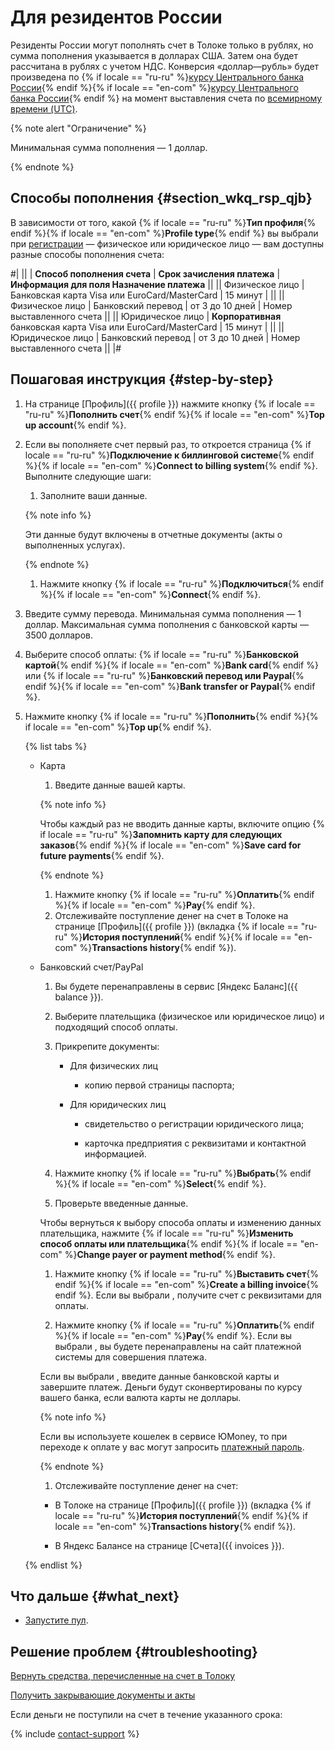 # Для резидентов России

Резиденты России могут пополнять счет в Толоке только в рублях, но сумма пополнения указывается в долларах США. Затем она будет рассчитана в рублях с учетом НДС. Конверсия «доллар—рубль» будет произведена по {% if locale == "ru-ru" %}[курсу Центрального банка России](notes.md#bank){% endif %}{% if locale == "en-com" %}[курсу Центрального банка России](notes.md#bank){% endif %} на момент выставления счета по [всемирному времени (UTC)](notes.md#utc).

{% note alert "Ограничение" %}

Минимальная сумма пополнения — 1 доллар.

{% endnote %}


## Способы пополнения {#section_wkq_rsp_qjb}

В зависимости от того, какой {% if locale == "ru-ru" %}**Тип профиля**{% endif %}{% if locale == "en-com" %}**Profile type**{% endif %} вы выбрали при [регистрации](access.md) — физическое или юридическое лицо — вам доступны разные способы пополнения счета:

#|
|| | **Способ пополнения счета** | **Срок зачисления платежа** | **Информация для поля Назначение платежа** ||
|| Физическое лицо | Банковская карта Visa или EuroCard/MasterCard | 15 минут | ||
|| Физическое лицо | Банковский перевод | от 3 до 10 дней | Номер выставленного счета ||
|| Юридическое лицо | **Корпоративная** банковская карта Visa или EuroCard/MasterCard | 15 минут | ||
|| Юридическое лицо | Банковский перевод | от 3 до 10 дней | Номер выставленного счета ||
|#

## Пошаговая инструкция {#step-by-step}

1. На странице [Профиль]({{ profile }}) нажмите кнопку {% if locale == "ru-ru" %}**Пополнить счет**{% endif %}{% if locale == "en-com" %}**Top up account**{% endif %}.
1. Если вы пополняете счет первый раз, то откроется страница {% if locale == "ru-ru" %}**Подключение к биллинговой системе**{% endif %}{% if locale == "en-com" %}**Connect to billing system**{% endif %}. Выполните следующие шаги:

    1. Заполните ваши данные.

    {% note info %}

    Эти данные будут включены в отчетные документы (акты о выполненных услугах).

    {% endnote %}

    1. Нажмите кнопку {% if locale == "ru-ru" %}**Подключиться**{% endif %}{% if locale == "en-com" %}**Connect**{% endif %}.

1. Введите сумму перевода.
    Минимальная сумма пополнения — 1 доллар.
    Максимальная сумма пополнения с банковской карты — 3500 долларов.

1. Выберите способ оплаты: {% if locale == "ru-ru" %}**Банковской картой**{% endif %}{% if locale == "en-com" %}**Bank card**{% endif %} или {% if locale == "ru-ru" %}**Банковский перевод или Paypal**{% endif %}{% if locale == "en-com" %}**Bank transfer or Paypal**{% endif %}.

1. Нажмите кнопку {% if locale == "ru-ru" %}**Пополнить**{% endif %}{% if locale == "en-com" %}**Top up**{% endif %}.
    
    {% list tabs %}

    - Карта

      1. Введите данные вашей карты.

      {% note info %}

      Чтобы каждый раз не вводить данные карты, включите опцию {% if locale == "ru-ru" %}**Запомнить карту для следующих заказов**{% endif %}{% if locale == "en-com" %}**Save card for future payments**{% endif %}.

      {% endnote %}

      1. Нажмите кнопку {% if locale == "ru-ru" %}**Оплатить**{% endif %}{% if locale == "en-com" %}**Pay**{% endif %}.
      1. Отслеживайте поступление денег на счет в Толоке на странице [Профиль]({{ profile }}) (вкладка {% if locale == "ru-ru" %}**История поступлений**{% endif %}{% if locale == "en-com" %}**Transactions history**{% endif %}).

    - Банковский счет/PayPal

      1. Вы будете перенаправлены в сервис [Яндекс Баланс]({{ balance }}).

      1. Выберите плательщика (физическое или юридическое лицо) и подходящий способ оплаты.
      1. Прикрепите документы:
      
          - Для физических лиц

              - копию первой страницы паспорта;

          - Для юридических лиц

              - свидетельство о регистрации юридического лица;

              - карточка предприятия с реквизитами и контактной информацией.


      1. Нажмите кнопку {% if locale == "ru-ru" %}**Выбрать**{% endif %}{% if locale == "en-com" %}**Select**{% endif %}.
      1. Проверьте введенные данные.

      Чтобы вернуться к выбору способа оплаты и изменению данных плательщика, нажмите {% if locale == "ru-ru" %}**Изменить способ оплаты или плательщика**{% endif %}{% if locale == "en-com" %}**Change payer or payment method**{% endif %}.

      1. Нажмите кнопку {% if locale == "ru-ru" %}**Выставить счет**{% endif %}{% if locale == "en-com" %}**Create a billing invoice**{% endif %}.
      Если вы выбрали , получите счет с реквизитами для оплаты.

      1. Нажмите кнопку {% if locale == "ru-ru" %}**Оплатить**{% endif %}{% if locale == "en-com" %}**Pay**{% endif %}.
      Если вы выбрали , вы будете перенаправлены на сайт платежной системы для совершения платежа.

      Если вы выбрали , введите данные банковской карты и завершите платеж. Деньги будут сконвертированы по курсу вашего банка, если валюта карты не доллары.

      {% note info %}

      Если вы используете кошелек в сервисе ЮMoney, то при переходе к оплате у вас могут запросить [платежный пароль](https://yandex.ru/support/money/password/permanent.html).

      {% endnote %}

      1. Отслеживайте поступление денег на счет:
      - В Толоке на странице [Профиль]({{ profile }}) (вкладка {% if locale == "ru-ru" %}**История поступлений**{% endif %}{% if locale == "en-com" %}**Transactions history**{% endif %}).

      - В Яндекс Балансе на странице [Счета]({{ invoices }}).
    
    {% endlist %}



## Что дальше {#what_next}

- [Запустите пул](pool-run-and-stop.md).


## Решение проблем {#troubleshooting}

[Вернуть средства, перечисленные на счет в Толоку](../troubleshooting/support.md#feedback_khw_wc3_qjb)

[Получить закрывающие документы и акты](../troubleshooting/support.md#feedback_g3b_vj3_qjb)

Если деньги не поступили на счет в течение указанного срока:

{% include [contact-support](../_includes/contact-support-help.md) %}